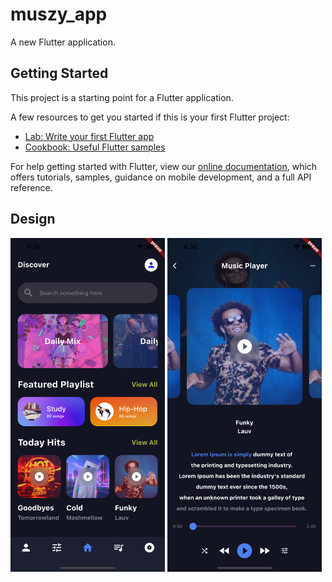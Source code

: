 # muszy_app

A new Flutter application.

## Getting Started

This project is a starting point for a Flutter application.

A few resources to get you started if this is your first Flutter project:

- [Lab: Write your first Flutter app](https://flutter.dev/docs/get-started/codelab)
- [Cookbook: Useful Flutter samples](https://flutter.dev/docs/cookbook)

For help getting started with Flutter, view our
[online documentation](https://flutter.dev/docs), which offers tutorials,
samples, guidance on mobile development, and a full API reference.

## Design
<img src="https://github.com/sianna93/challenge_flutter/blob/master/muszy_app/assets/screenshots/muszy_home.png?raw=true" width="49%" height="auto"/>
<img src="https://github.com/sianna93/challenge_flutter/blob/master/muszy_app/assets/screenshots/muszy_music_player.png?raw=true" width="49%" height="auto"/>
